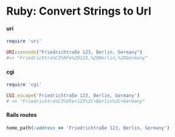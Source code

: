# Ruby: Convert Strings to Url

#### uri

```ruby
require 'uri'

URI::encode("Friedrichtraße 123, Berlin, Germany")
#=> "Friedrichtra%C3%9Fe%20123,%20Berlin,%20Germany"
```

#### cgi 

```ruby
require 'cgi'

CGI.escape('Friedrichtraße 123, Berlin, Germany')
# => "Friedrichtra%C3%9Fe+123%2C+Berlin%2C+Germany"
```

#### Rails routes

```ruby
home_path(:address => 'Friedrichtraße 123, Berlin, Germany')
```
